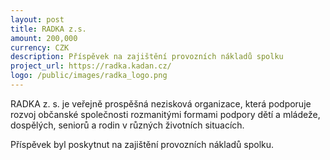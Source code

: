 ```yaml
---
layout: post
title: RADKA z.s.
amount: 200,000
currency: CZK
description: Příspěvek na zajištění provozních nákladů spolku 
project_url: https://radka.kadan.cz/
logo: /public/images/radka_logo.png
---
```


RADKA z. s. je veřejně prospěšná nezisková organizace, která podporuje rozvoj občanské společnosti rozmanitými formami podpory dětí a mládeže, dospělých, seniorů a rodin v různých životních situacích.

Příspěvek byl poskytnut na zajištění provozních nákladů spolku.
